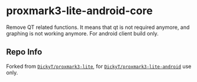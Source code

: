 # proxmark3-lite-android-core

Remove QT related functions. It means that qt is not required anymore, and graphing is not working anymore. For android client build only.

## Repo Info
Forked from [`DickyT/proxmark3-lite`](https://github.com/DickyT/proxmark3-lite), for [`DickyT/proxmark3-lite-android`](https://DickyT/proxmark3-lite-android) use only.
